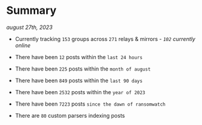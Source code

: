 
# Summary
_august 27th, 2023_

- Currently tracking `153` groups across `271` relays & mirrors - _`102` currently online_

- There have been `12` posts within the `last 24 hours`

- There have been `225` posts within the `month of august`

- There have been `849` posts within the `last 90 days`

- There have been `2532` posts within the `year of 2023`

- There have been `7223` posts `since the dawn of ransomwatch`

- There are `80` custom parsers indexing posts
